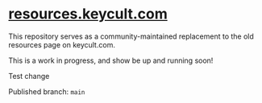 # [resources.keycult.com](https://resources.keycult.com)

This repository serves as a community-maintained replacement to the old resources page on keycult.com.

This is a work in progress, and show be up and running soon!

Test change

Published branch: `main`
